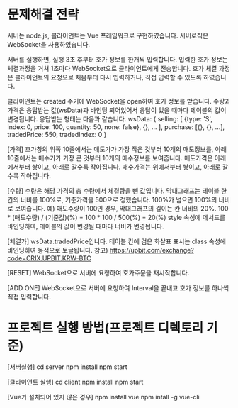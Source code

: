 # 문제해결 전략
서버는 node.js, 클라이언트는 Vue 프레임워크로 구현하였습니다.
서버로직은 WebSocket을 사용하였습니다.

서버를 실행하면, 실행 3초 후부터 호가 정보를 한개씩 입력합니다.
입력한 호가 정보는 체결과정을 거쳐 1초마다 WebSocket으로 클라이언트에게 전송합니다.
호가 체결 과정은 클라이언트의 요청으로 처음부터 다시 입력하거나, 직접 입력할 수 있도록 하였습니다.

클라이언트는 created 주기에 WebSocket을 open하여 호가 정보를 받습니다.
수량과 가격은 응답받는 값(wsData)과 바인딩 되어있어서 응답이 있을 때마다 테이블의 값이 변경됩니다.
응답받는 형태는 다음과 같습니다.
wsData: {
    selling: [
        {type: 'S', index: 0, price: 100, quantity: 50, none: false}, 
        {}, ...
    ],
    purchase: [{}, {}, ...],
    tradedPrice: 550,
    tradedIndex: 0
}

[가격]
호가창의 위쪽 10줄에서는 매도가가 가장 작은 것부터 10개의 매도정보를,
아래 10줄에서는 매수가가 가장 큰 것부터 10개의 매수정보를 보여줍니다.
매도가격은 아래에서부터 쌓이고, 아래로 갈수록 작아집니다.
매수가격는 위에서부터 쌓이고, 아래로 갈수록 작아집니다.

[수량]
수량은 해당 가격의 총 수량에서 체결량을 뺀 값입니다.
막대그래프는 테이블 한 칸의 너비를 100%로, 기준가격을 500으로 정했습니다.
100%가 넘으면 100%의 너비로 보여줍니다.
예) 매도수량이 100인 경우, 막대그래프의 길이는 칸 너비의 20%.
    100 * (매도수량) / (기준값)(%) = 100 * 100 / 500(%) = 20(%)
style 속성에 메서드를 바인딩하여, 테이블의 값이 변경될 때마다 너비가 변경됩니다.

[체결가]
wsData.tradedPrice입니다.
테이블 칸에 검은 화살표 표시는 class 속성에 바인딩하여 동적으로 토글됩니다.
참고) https://upbit.com/exchange?code=CRIX.UPBIT.KRW-BTC

[RESET]
WebSocket으로 서버에 요청하여 호가주문을 재시작합니다.

[ADD ONE]
WebSocket으로 서버에 요청하여 Interval을 끝내고 호가 정보를 하나씩 직접 입력합니다.



# 프로젝트 실행 방법(프로젝트 디렉토리 기준)
[서버실행]
cd server
npm install
npm start

[클라이언트 실행]
cd client
npm install
npm start

[Vue가 설치되어 있지 않은 경우]
npm install vue
npm intall -g vue-cli
